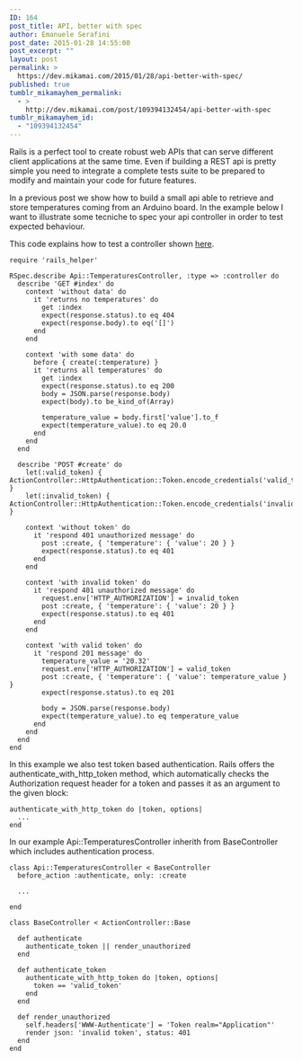 ```yaml
---
ID: 164
post_title: API, better with spec
author: Emanuele Serafini
post_date: 2015-01-28 14:55:00
post_excerpt: ""
layout: post
permalink: >
  https://dev.mikamai.com/2015/01/28/api-better-with-spec/
published: true
tumblr_mikamayhem_permalink:
  - >
    http://dev.mikamai.com/post/109394132454/api-better-with-spec
tumblr_mikamayhem_id:
  - "109394132454"
---
```

<p>Rails is a perfect tool to create robust web APIs that can serve different client applications at the same time. Even if building a REST api is pretty simple you need to integrate a complete tests suite to be prepared to modify and maintain your code for future features.</p>

<p>In a previous post we show how to build a small api able to retrieve and store temperatures coming from an Arduino board. In the example below I want to illustrate some tecniche to spec your api controller in order to test expected behaviour.</p>

<p>This code explains how to test a controller shown <a href="http://dev.mikamai.com/post/105596485149/from-arduino-to-rails-through-api">here</a>.</p>

<pre><code>require 'rails_helper'

RSpec.describe Api::TemperaturesController, :type =&gt; :controller do
  describe 'GET #index' do
    context 'without data' do
      it 'returns no temperatures' do
        get :index
        expect(response.status).to eq 404
        expect(response.body).to eq('[]')
      end
    end

    context 'with some data' do
      before { create(:temperature) }
      it 'returns all temperatures' do
        get :index
        expect(response.status).to eq 200
        body = JSON.parse(response.body)
        expect(body).to be_kind_of(Array)

        temperature_value = body.first['value'].to_f
        expect(temperature_value).to eq 20.0
      end
    end
  end

  describe 'POST #create' do
    let(:valid_token) { ActionController::HttpAuthentication::Token.encode_credentials('valid_token') }
    let(:invalid_token) { ActionController::HttpAuthentication::Token.encode_credentials('invalid_token') }

    context 'without token' do
      it 'respond 401 unauthorized message' do
        post :create, { 'temperature': { 'value': 20 } }
        expect(response.status).to eq 401
      end
    end

    context 'with invalid token' do
      it 'respond 401 unauthorized message' do
        request.env['HTTP_AUTHORIZATION'] = invalid_token
        post :create, { 'temperature': { 'value': 20 } }
        expect(response.status).to eq 401
      end
    end

    context 'with valid token' do
      it 'respond 201 message' do
        temperature_value = '20.32'
        request.env['HTTP_AUTHORIZATION'] = valid_token
        post :create, { 'temperature': { 'value': temperature_value } }
        expect(response.status).to eq 201

        body = JSON.parse(response.body)
        expect(temperature_value).to eq temperature_value
      end
    end
  end
end
</code></pre>

<p>In this example we also test token based authentication. Rails offers the authenticate_with_http_token method, which automatically checks the Authorization request header for a token and passes it as an argument to the given block:</p>

<pre><code>authenticate_with_http_token do |token, options|
  ...
end
</code></pre>

<p>In our example Api::TemperaturesController inherith from BaseController which includes authentication process.</p>

<pre><code>class Api::TemperaturesController &lt; BaseController
  before_action :authenticate, only: :create

  ...

end
</code></pre>

<pre><code>class BaseController &lt; ActionController::Base

  def authenticate
    authenticate_token || render_unauthorized
  end

  def authenticate_token
    authenticate_with_http_token do |token, options|
      token == 'valid_token'
    end
  end

  def render_unauthorized
    self.headers['WWW-Authenticate'] = 'Token realm="Application"'
    render json: 'invalid token', status: 401
  end
end
</code></pre>